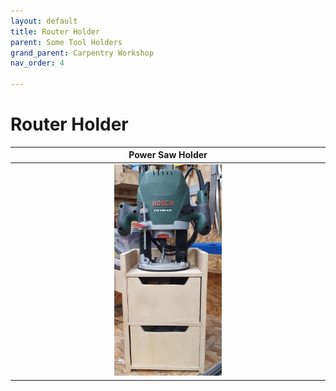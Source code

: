 ```yaml
---
layout: default
title: Router Holder
parent: Some Tool Holders
grand_parent: Carpentry Workshop
nav_order: 4

---
```

# Router Holder


|                              Power Saw Holder                              |
|:--------------------------------------------------------------------------:|
| <img alt="image" height="35%" src="/media/Router Holder.jpg" width="35%"/> | 
